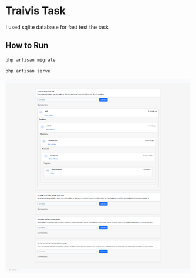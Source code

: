 # Traivis Task

I used sqlite database for fast test the task
## How to Run 
 
```shell
php artisan migrate
```
```shell
php artisan serve
```

![Example](./example-1.png)





